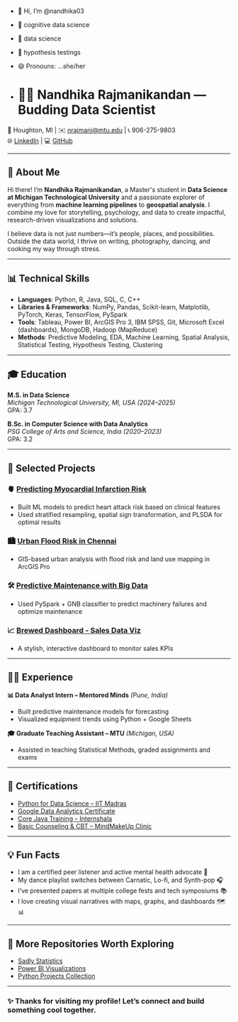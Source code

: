- 👋 Hi, I’m @nandhika03
- 👀 cognitive data science
- 🌱 data science
- 💞️ hypothesis testings
- 😄 Pronouns: ...she/her

- # 👩‍💻 Nandhika Rajmanikandan — Budding Data Scientist

📍 Houghton, MI | ✉️ nrajmani@mtu.edu | 📞 906-275-9803  
🌐 [LinkedIn](https://www.linkedin.com/in/nandhika-raj/) | 💻 [GitHub](https://github.com/nandhika03)

---

## 🧠 About Me

Hi there! I’m **Nandhika Rajmanikandan**, a Master's student in **Data Science at Michigan Technological University** and a passionate explorer of everything from **machine learning pipelines** to **geospatial analysis**. I combine my love for storytelling, psychology, and data to create impactful, research-driven visualizations and solutions.  

I believe data is not just numbers—it’s people, places, and possibilities. Outside the data world, I thrive on writing, photography, dancing, and cooking my way through stress.

---

## 📊 Technical Skills

- **Languages**: Python, R, Java, SQL, C, C++
- **Libraries & Frameworks**: NumPy, Pandas, Scikit-learn, Matplotlib, PyTorch, Keras, TensorFlow, PySpark
- **Tools**: Tableau, Power BI, ArcGIS Pro 3, IBM SPSS, Git, Microsoft Excel (dashboards), MongoDB, Hadoop (MapReduce)
- **Methods**: Predictive Modeling, EDA, Machine Learning, Spatial Analysis, Statistical Testing, Hypothesis Testing, Clustering

---

## 🎓 Education

**M.S. in Data Science**  
*Michigan Technological University, MI, USA (2024–2025)*  
GPA: 3.7

**B.Sc. in Computer Science with Data Analytics**  
*PSG College of Arts and Science, India (2020–2023)*  
GPA: 3.2

---

## 🧪 Selected Projects

### 🫀 [Predicting Myocardial Infarction Risk](https://github.com/nandhika03/myocardial-infraction-R)
- Built ML models to predict heart attack risk based on clinical features
- Used stratified resampling, spatial sign transformation, and PLSDA for optimal results

### 🏙️ [Urban Flood Risk in Chennai](https://github.com/nandhika03/Chennai-analyzing-flood-causes-ArcGISPro3)
- GIS-based urban analysis with flood risk and land use mapping in ArcGIS Pro

### 🛠️ [Predictive Maintenance with Big Data](https://github.com/nandhika03/machine-learning-tortoise)
- Used PySpark + GNB classifier to predict machinery failures and optimize maintenance

### 📈 [Brewed Dashboard - Sales Data Viz](https://github.com/nandhika03/brewed-dashboard)
- A stylish, interactive dashboard to monitor sales KPIs

---

## 🧑‍🏫 Experience

**📊 Data Analyst Intern – Mentored Minds** *(Pune, India)*  
- Built predictive maintenance models for forecasting
- Visualized equipment trends using Python + Google Sheets

**🎓 Graduate Teaching Assistant – MTU** *(Michigan, USA)*  
- Assisted in teaching Statistical Methods, graded assignments and exams

---

## 📜 Certifications

- [Python for Data Science – IIT Madras](https://github.com/nandhika03/certificationss/blob/main/Python%20for%20Data%20Science.jpg)
- [Google Data Analytics Certificate](https://github.com/nandhika03/certificationss/blob/main/ICT_prefinale.pdf)
- [Core Java Training – Internshala](https://github.com/nandhika03/certificationss/blob/main/Core%20Java%20Training%20-%20Certificate%20of%20Completion.pdf)
- [Basic Counseling & CBT – MindMakeUp Clinic](https://github.com/nandhika03/certificationss/blob/main/NandhikaRM_Internship_Mindmakeup.pdf)

---

## 💡 Fun Facts

- I am a certified peer listener and active mental health advocate 💬
- My dance playlist switches between Carnatic, Lo-fi, and Synth-pop 🎧
- I’ve presented papers at multiple college fests and tech symposiums 📚
- I love creating visual narratives with maps, graphs, and dashboards 🗺️📊

---

## 🔗 More Repositories Worth Exploring

- [Sadly Statistics](https://github.com/nandhika03/sadly_statistics)
- [Power BI Visualizations](https://github.com/nandhika03/PowerBI)
- [Python Projects Collection](https://github.com/nandhika03/pythonprojects)

---

### ✨ Thanks for visiting my profile! Let’s connect and build something cool together.




<!---
nandhika03/nandhika03 is a ✨ special ✨ repository because its `README.md` (this file) appears on your GitHub profile.
You can click the Preview link to take a look at your changes.
--->
